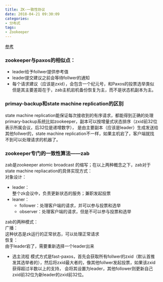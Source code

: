 ```yaml
---
title: ZK-一致性协议
date: 2018-04-21 09:30:09
categories:
- 分布式
tags:
- Zookeeper
---  
```


[参考](https://cwiki.apache.org/confluence/display/ZOOKEEPER/Zab+vs.+Paxos)
### zookeeper与paxos的相似点：
- leader给予follwer提供参考值
- leader提交建议之前会等待follwer的通知  
- 每个请求建议（应该是zxid），会包含一个纪元号，和Paxos的投票选举类似  
但是其主要差距在于，zab主机宕机备份恢复为主，而不是状态机副本为主。  



### primay-backup和state machine replication的区别  
state machine replication能保证每次接收到的有序请求，都能得到正确的处理
primary-backup系统比如zookeeper，副本可以按增量式状态排序（zxid前32位表示所属会议，后32位是递增数字），
是由主要副本（应该是leader）生成发送给其他follwer的，state machine replication不一样，如果主机宕了，客户端就找不到可以处理请求的机器了。


### zookeeper专门的一致性算法——zab  

zab是zookeeper atomic broadcast 的缩写；在以上两种概念之下，zab对于state machine repliacation的具体实现方式：  
对象设计：
- leader：  
整个zk会议中，负责更新状态的服务；兼职发起投票
- leaner：  
    - follower：处理客户端的请求，并可以参与投票和选举
    - observer：处理客户端的请求，但是不可以参与投票和选举
    
zab的两种模式：  
广播：  
这种状态是zk运行的正常状态，可以处理正常请求  
恢复：  
由于leader宕了，需要重新选择一个leader出来  

- 选主流程
模式方式是fast-paxos，首先会获取所有follwer的zxid（默认首推发其选举者的），然后将zxid最大者的，像其他follwer发起投票，如果该zxid获得超过半数以上的支持，
会将其设置为leader，其他follower则更新自己zxid前32位为新leader的zxid前32位。







